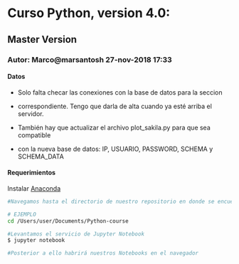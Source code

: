 # Curso Python, version 4.0:
## Master Version

### Autor: Marco@marsantosh 27-nov-2018 17:33
#### Datos
*	Solo falta checar las conexiones con la base de datos para la seccion
*	correspondiente. Tengo que darla de alta cuando ya esté arriba el servidor.

*	También hay que actualizar el archivo plot_sakila.py para que sea compatible
*	con la nueva base de datos: IP, USUARIO, PASSWORD, SCHEMA y SCHEMA_DATA

#### Requerimientos 
Instalar [Anaconda](https://www.anaconda.com/distribution/)
```bash
#Navegamos hasta el directorio de nuestro repositorio en donde se encuentra el curso

# EJEMPLO
cd /Users/user/Documents/Python-course

#Levantamos el servicio de Jupyter Notebook
$ jupyter notebook

#Posterior a ello habrirá nuestros Notebooks en el navegador
```

